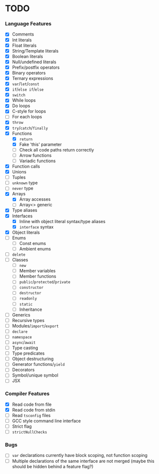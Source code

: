 # TODO

### Language Features

 - [x] Comments
 - [x] Int literals
 - [x] Float literals
 - [x] String/Template literals
 - [x] Boolean literals
 - [x] Null/undefined literals
 - [x] Prefix/postfix operators
 - [x] Binary operators
 - [x] Ternary expressions
 - [x] `var`/`let`/`const`
 - [x] `if`/`else if`/`else`
 - [x] `switch`
 - [x] While loops
 - [x] Do loops
 - [x] C-style for loops
 - [ ] For each loops
 - [x] `throw`
 - [x] `try`/`catch`/`finally`
 - [x] Functions
   - [x] `return`
   - [x] Fake 'this' parameter
   - [ ] Check all code paths return correctly
   - [ ] Arrow functions
   - [ ] Variadic functions
 - [x] Function calls
 - [x] Unions
 - [ ] Tuples
 - [ ] `unknown` type
 - [ ] `never` type
 - [x] Arrays
   - [x] Array accesses
   - [ ] Array<> generic
 - [x] Type aliases
 - [x] Interfaces
   - [x] Inline with object literal syntax/type aliases
   - [x] `interface` syntax
 - [x] Object literals
 - [ ] Enums
   - [ ] Const enums
   - [ ] Ambient enums
 - [ ] `delete`
 - [ ] Classes
   - [ ] `new`
   - [ ] Member variables
   - [ ] Member functions
   - [ ] `public`/`protected`/`private`
   - [ ] `constructor`
   - [ ] `destructor`
   - [ ] `readonly`
   - [ ] `static`
   - [ ] Inheritance
 - [ ] Generics
 - [ ] Recursive types
 - [ ] Modules/`import`/`export`
 - [ ] `declare`
 - [ ] `namespace`
 - [ ] `async`/`await`
 - [ ] Type casting
 - [ ] Type predicates
 - [ ] Object destructuring
 - [ ] Generator functions/`yield`
 - [ ] Decorators
 - [ ] Symbol/unique symbol
 - [ ] JSX

### Compiler Features

 - [x] Read code from file
 - [x] Read code from stdin
 - [ ] Read `tsconfig` files
 - [ ] GCC style command line interface
 - [ ] Strict flag
 - [ ] `strictNullChecks`

### Bugs

 - [ ] `var` declarations currently have block scoping, not function scoping
 - [ ] Multiple declarations of the same interface are not merged (maybe this should be hidden behind a feature flag?)
